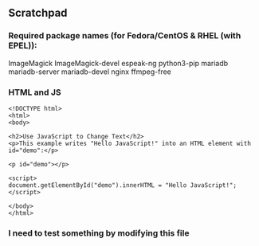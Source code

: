 ## Scratchpad

### Required package names (for Fedora/CentOS & RHEL (with EPEL)):
ImageMagick ImageMagick-devel espeak-ng python3-pip mariadb mariadb-server mariadb-devel nginx ffmpeg-free

### HTML and JS
```
<!DOCTYPE html>
<html>
<body>

<h2>Use JavaScript to Change Text</h2>
<p>This example writes "Hello JavaScript!" into an HTML element with id="demo":</p>

<p id="demo"></p>

<script>
document.getElementById("demo").innerHTML = "Hello JavaScript!";
</script> 

</body>
</html>
```

### I need to test something by modifying this file
